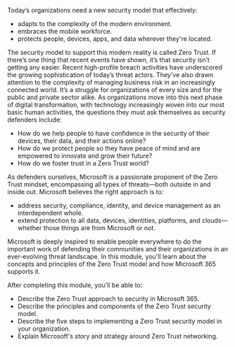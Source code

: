 Today’s organizations need a new security model that effectively:

 -  adapts to the complexity of the modern environment.
 -  embraces the mobile workforce.
 -  protects people, devices, apps, and data wherever they're located.

The security model to support this modern reality is called Zero Trust. If there’s one thing that recent events have shown, it’s that security isn’t getting any easier. Recent high-profile breach activities have underscored the growing sophistication of today’s threat actors. They've also drawn attention to the complexity of managing business risk in an increasingly connected world. It’s a struggle for organizations of every size and for the public and private sector alike. As organizations move into this next phase of digital transformation, with technology increasingly woven into our most basic human activities, the questions they must ask themselves as security defenders include:

 -  How do we help people to have confidence in the security of their devices, their data, and their actions online?
 -  How do we protect people so they have peace of mind and are empowered to innovate and grow their future?
 -  How do we foster trust in a Zero Trust world?

As defenders ourselves, Microsoft is a passionate proponent of the Zero Trust mindset, encompassing all types of threats—both outside in and inside out. Microsoft believes the right approach is to:

 -  address security, compliance, identity, and device management as an interdependent whole.
 -  extend protection to all data, devices, identities, platforms, and clouds—whether those things are from Microsoft or not.

Microsoft is deeply inspired to enable people everywhere to do the important work of defending their communities and their organizations in an ever-evolving threat landscape. In this module, you'll learn about the concepts and principles of the Zero Trust model and how Microsoft 365 supports it.

After completing this module, you'll be able to:

 -  Describe the Zero Trust approach to security in Microsoft 365.
 -  Describe the principles and components of the Zero Trust security model.
 -  Describe the five steps to implementing a Zero Trust security model in your organization.
 -  Explain Microsoft's story and strategy around Zero Trust networking.
